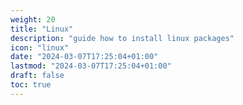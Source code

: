 ```yaml
---
weight: 20
title: "Linux"
description: "guide how to install linux packages"
icon: "linux"
date: "2024-03-07T17:25:04+01:00"
lastmod: "2024-03-07T17:25:04+01:00"
draft: false
toc: true
---
```

